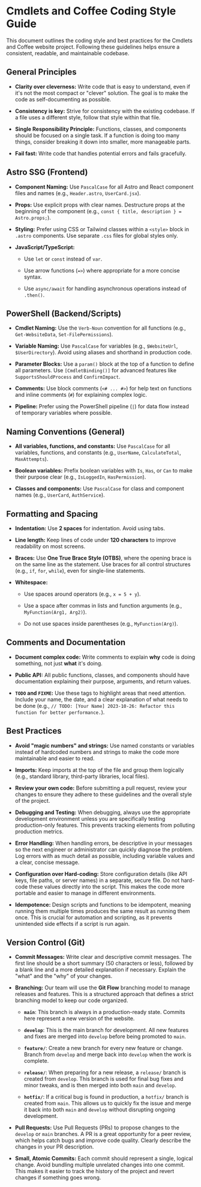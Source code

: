 # Cmdlets and Coffee Coding Style Guide

This document outlines the coding style and best practices for the Cmdlets and Coffee website project. Following these guidelines helps ensure a consistent, readable, and maintainable codebase.

## General Principles

* **Clarity over cleverness:** Write code that is easy to understand, even if it's not the most compact or "clever" solution. The goal is to make the code as self-documenting as possible.

* **Consistency is key:** Strive for consistency with the existing codebase. If a file uses a different style, follow that style within that file.

* **Single Responsibility Principle:** Functions, classes, and components should be focused on a single task. If a function is doing too many things, consider breaking it down into smaller, more manageable parts.

* **Fail fast:** Write code that handles potential errors and fails gracefully.

## Astro SSG (Frontend)

* **Component Naming:** Use `PascalCase` for all Astro and React component files and names (e.g., `Header.astro`, `UserCard.jsx`).

* **Props:** Use explicit props with clear names. Destructure props at the beginning of the component (e.g., `const { title, description } = Astro.props;`).

* **Styling:** Prefer using CSS or Tailwind classes within a `<style>` block in `.astro` components. Use separate `.css` files for global styles only.

* **JavaScript/TypeScript:**

  * Use `let` or `const` instead of `var`.

  * Use arrow functions (`=>`) where appropriate for a more concise syntax.

  * Use `async/await` for handling asynchronous operations instead of `.then()`.

## PowerShell (Backend/Scripts)

* **Cmdlet Naming:** Use the `Verb-Noun` convention for all functions (e.g., `Get-WebsiteData`, `Set-FilePermissions`).

* **Variable Naming:** Use `PascalCase` for variables (e.g., `$WebsiteUrl`, `$UserDirectory`). Avoid using aliases and shorthand in production code.

* **Parameter Blocks:** Use a `param()` block at the top of a function to define all parameters. Use `[CmdletBinding()]` for advanced features like `SupportsShouldProcess` and `ConfirmImpact`.

* **Comments:** Use block comments (`<# ... #>`) for help text on functions and inline comments (`#`) for explaining complex logic.

* **Pipeline:** Prefer using the PowerShell pipeline (`|`) for data flow instead of temporary variables where possible.

## Naming Conventions (General)

* **All variables, functions, and constants:** Use `PascalCase` for all variables, functions, and constants (e.g., `UserName`, `CalculateTotal`, `MaxAttempts`).

* **Boolean variables:** Prefix boolean variables with `Is`, `Has`, or `Can` to make their purpose clear (e.g., `IsLoggedIn`, `HasPermission`).

* **Classes and components:** Use `PascalCase` for class and component names (e.g., `UserCard`, `AuthService`).

## Formatting and Spacing

* **Indentation:** Use **2 spaces** for indentation. Avoid using tabs.

* **Line length:** Keep lines of code under **120 characters** to improve readability on most screens.

* **Braces:** Use **One True Brace Style (OTBS)**, where the opening brace is on the same line as the statement. Use braces for all control structures (e.g., `if`, `for`, `while`), even for single-line statements.

* **Whitespace:**

  * Use spaces around operators (e.g., `x = 5 + y`).

  * Use a space after commas in lists and function arguments (e.g., `MyFunction(Arg1, Arg2)`).

  * Do not use spaces inside parentheses (e.g., `MyFunction(Arg)`).

## Comments and Documentation

* **Document complex code:** Write comments to explain **why** code is doing something, not just **what** it's doing.

* **Public API:** All public functions, classes, and components should have documentation explaining their purpose, arguments, and return values.

* **`TODO` and `FIXME`:** Use these tags to highlight areas that need attention. Include your name, the date, and a clear explanation of what needs to be done (e.g., `// TODO: [Your Name] 2023-10-26: Refactor this function for better performance.`).

## Best Practices

* **Avoid "magic numbers" and strings:** Use named constants or variables instead of hardcoded numbers and strings to make the code more maintainable and easier to read.

* **Imports:** Keep imports at the top of the file and group them logically (e.g., standard library, third-party libraries, local files).

* **Review your own code:** Before submitting a pull request, review your changes to ensure they adhere to these guidelines and the overall style of the project.

* **Debugging and Testing:** When debugging, always use the appropriate development environment unless you are specifically testing production-only features. This prevents tracking elements from polluting production metrics.

* **Error Handling:** When handling errors, be descriptive in your messages so the next engineer or administrator can quickly diagnose the problem. Log errors with as much detail as possible, including variable values and a clear, concise message.

* **Configuration over Hard-coding:** Store configuration details (like API keys, file paths, or server names) in a separate, secure file. Do not hard-code these values directly into the script. This makes the code more portable and easier to manage in different environments.

* **Idempotence:** Design scripts and functions to be idempotent, meaning running them multiple times produces the same result as running them once. This is crucial for automation and scripting, as it prevents unintended side effects if a script is run again.

## Version Control (Git)

* **Commit Messages:** Write clear and descriptive commit messages. The first line should be a short summary (50 characters or less), followed by a blank line and a more detailed explanation if necessary. Explain the "what" and the "why" of your changes.

* **Branching:** Our team will use the **Git Flow** branching model to manage releases and features. This is a structured approach that defines a strict branching model to keep our code organized.

  * **`main`**: This branch is always in a production-ready state. Commits here represent a new version of the website.

  * **`develop`**: This is the main branch for development. All new features and fixes are merged into `develop` before being promoted to `main`.

  * **`feature/`**: Create a new branch for every new feature or change. Branch from `develop` and merge back into `develop` when the work is complete.

  * **`release/`**: When preparing for a new release, a `release/` branch is created from `develop`. This branch is used for final bug fixes and minor tweaks, and is then merged into both `main` and `develop`.

  * **`hotfix/`**: If a critical bug is found in production, a `hotfix/` branch is created from `main`. This allows us to quickly fix the issue and merge it back into both `main` and `develop` without disrupting ongoing development.

* **Pull Requests:** Use Pull Requests (PRs) to propose changes to the `develop` or `main` branches. A PR is a great opportunity for a peer review, which helps catch bugs and improve code quality. Clearly describe the changes in your PR description.

* **Small, Atomic Commits:** Each commit should represent a single, logical change. Avoid bundling multiple unrelated changes into one commit. This makes it easier to track the history of the project and revert changes if something goes wrong.
